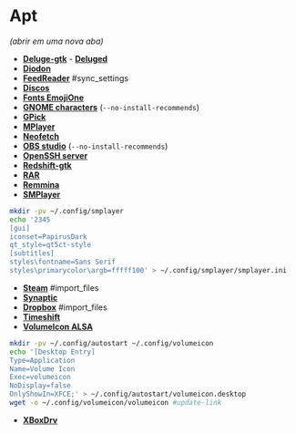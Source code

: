 # Apt 
_(abrir em uma nova aba)_
 - [**Deluge-gtk**](http://apt.ubuntu.com/p/deluge-gtk) - [**Deluged**](https://apt.ubuntu.com/p/deluged)
 - [**Diodon**](http://apt.ubuntu.com/p/diodon)
 - [**FeedReader**](http://apt.ubuntu.com/p/feedreader) #sync_settings
 - [**Discos**](http://apt.ubuntu.com/p/gnome-disk-utility)
 - [**Fonts EmojiOne**](http://apt.ubuntu.com/p/fonts-emojione)
 - [**GNOME characters**](http://apt.ubuntu.com/p/gnome-characters) (`--no-install-recommends`)
 - [**GPick**](http://apt.ubuntu.com/p/gpick)
 - [**MPlayer**](http://apt.ubuntu.com/p/mplayer)
 - [**Neofetch**](http://apt.ubuntu.com/p/neofetch)
 - [**OBS studio**](http://apt.ubuntu.com/p/obs-studio) (`--no-install-recommends`)
 - [**OpenSSH server**](http://apt.ubuntu.com/p/openssh-server)
 - [**Redshift-gtk**](http://apt.ubuntu.com/p/redshift-gtk)
 - [**RAR**](http://apt.ubuntu.com/p/rar)
 - [**Remmina**](http://apt.ubuntu.com/p/remmina)
 - [**SMPlayer**](http://apt.ubuntu.com/p/smplayer)
```bash
mkdir -pv ~/.config/smplayer
echo '2345 	
[gui]
iconset=PapirusDark
qt_style=qt5ct-style
[subtitles]
styles\fontname=Sans Serif
styles\primarycolor\argb=fffff100' > ~/.config/smplayer/smplayer.ini
```
 - [**Steam**](http://apt.ubuntu.com/p/steam-installer) #import_files
 - [**Synaptic**](http://apt.ubuntu.com/p/synaptic)
 - [**Dropbox**](http://apt.ubuntu.com/p/thunar-dropbox-plugin) #import_files
 - [**Timeshift**](http://apt.ubuntu.com/p/timeshift)
 - [**VolumeIcon ALSA**](http://apt.ubuntu.com/p/volumeicon-alsa)
```bash
mkdir -pv ~/.config/autostart ~/.config/volumeicon
echo '[Desktop Entry]
Type=Application
Name=Volume Icon
Exec=volumeicon
NoDisplay=false
OnlyShowIn=XFCE;' > ~/.config/autostart/volumeicon.desktop
wget -o ~/.config/volumeicon/volumeicon #update-link
```
 - [**XBoxDrv**](http://apt.ubuntu.com/p/xboxdrv)
